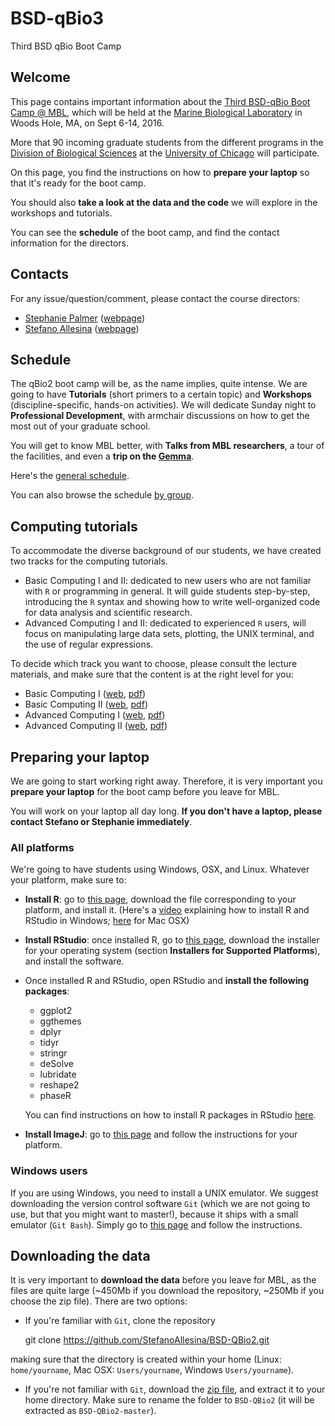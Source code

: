 # BSD-qBio3

Third BSD qBio Boot Camp

## Welcome

This page contains important information about the [Third BSD-qBio Boot Camp @ MBL](https://biosciences.uchicago.edu/content/mbl-bootcamp-2017), which will be held at the [Marine Biological Laboratory](http://www.mbl.edu/) in Woods Hole, MA, on Sept 6-14, 2016.

More that 90 incoming graduate students from the different programs in the [Division of Biological Sciences](http://www.bsd.uchicago.edu/) at the [University of Chicago](http://www.uchicago.edu) will participate.

On this page, you find the instructions on how to **prepare your laptop** so that it's ready for the boot camp.

You should also **take a look at the data and the code** we will explore in the workshops and tutorials.

You can see the **schedule** of the boot camp, and find the contact information for the directors.

## [<span aria-hidden="true" class="octicon octicon-link"></span>](#contacts)Contacts

For any issue/question/comment, please contact the course directors:

*   [Stephanie Palmer](mailto:sepalmer@uchicago.edu?Subject=Help%20BSD%20QBio) ([webpage](http://http//palmerlab.uchicago.edu))
*   [Stefano Allesina](mailto:sallesina@uchicago.edu?Subject=Help%20BSD%20QBio) ([webpage](http://allesinalab.uchicago.edu/))

## [<span aria-hidden="true" class="octicon octicon-link"></span>](#schedule)Schedule

The qBio2 boot camp will be, as the name implies, quite intense. We are going to have **Tutorials** (short primers to a certain topic) and **Workshops** (discipline-specific, hands-on activities). We will dedicate Sunday night to **Professional Development**, with armchair discussions on how to get the most out of your graduate school.

You will get to know MBL better, with **Talks from MBL researchers**, a tour of the facilities, and even a **trip on the [Gemma](http://www.sciencemetropolis.com/wp-content/uploads/2008/06/img_0782.jpg)**.

Here's the [general schedule](https://github.com/StefanoAllesina/BSD-QBio2/raw/master/schedule/GeneralSchedule.pdf).

You can also browse the schedule [by group](https://github.com/StefanoAllesina/BSD-QBio2/tree/master/schedule).

## [<span aria-hidden="true" class="octicon octicon-link"></span>](#computing-tutorials)Computing tutorials

To accommodate the diverse background of our students, we have created two tracks for the computing tutorials.

*   Basic Computing I and II: dedicated to new users who are not familiar with `R` or programming in general. It will guide students step-by-step, introducing the `R` syntax and showing how to write well-organized code for data analysis and scientific research.
*   Advanced Computing I and II: dedicated to experienced `R` users, will focus on manipulating large data sets, plotting, the UNIX terminal, and the use of regular expressions.

To decide which track you want to choose, please consult the lecture materials, and make sure that the content is at the right level for you:

*   Basic Computing I ([web](https://github.com/StefanoAllesina/BSD-QBio2/blob/master/tutorials/basic_computing_1/code/basic_computing_1.Rmd), [pdf](https://github.com/StefanoAllesina/BSD-QBio2/raw/master/tutorials/basic_computing_1/code/basic_computing_1.pdf))
*   Basic Computing II ([web](https://github.com/StefanoAllesina/BSD-QBio2/blob/master/tutorials/basic_computing_2/code/basic_computing_2.Rmd), [pdf](https://github.com/StefanoAllesina/BSD-QBio2/raw/master/tutorials/basic_computing_2/code/basic_computing_2.pdf))
*   Advanced Computing I ([web](https://github.com/StefanoAllesina/BSD-QBio2/blob/master/tutorials/advanced_computing_1/code/advanced_computing_1.Rmd), [pdf](https://github.com/StefanoAllesina/BSD-QBio2/raw/master/tutorials/advanced_computing_1/code/advanced_computing_1.pdf))
*   Advanced Computing II ([web](https://github.com/StefanoAllesina/BSD-QBio2/blob/master/tutorials/advanced_computing_2/code/advanced_computing_2.Rmd), [pdf](https://github.com/StefanoAllesina/BSD-QBio2/raw/master/tutorials/advanced_computing_2/code/advanced_computing_2.pdf))

## [<span aria-hidden="true" class="octicon octicon-link"></span>](#preparing-your-laptop)Preparing your laptop

We are going to start working right away. Therefore, it is very important you **prepare your laptop** for the boot camp before you leave for MBL.

You will work on your laptop all day long. **If you don't have a laptop, please contact Stefano or Stephanie immediately**.

### [<span aria-hidden="true" class="octicon octicon-link"></span>](#all-platforms)All platforms

We're going to have students using Windows, OSX, and Linux. Whatever your platform, make sure to:

*   **Install R**: go to [this page](https://cran.rstudio.com/), download the file corresponding to your platform, and install it. (Here's a [video](https://www.youtube.com/watch?v=5ZbjUEg4a1g) explaining how to install R and RStudio in Windows; [here](https://www.youtube.com/watch?v=5rp9bkc68y0) for Mac OSX)

*   **Install RStudio**: once installed R, go to [this page](https://www.rstudio.com/products/rstudio/download2/), download the installer for your operating system (section **Installers for Supported Platforms**), and install the software.

*   Once installed R and RStudio, open RStudio and **install the following packages**:

    *   ggplot2
    *   ggthemes
    *   dplyr
    *   tidyr
    *   stringr
    *   deSolve
    *   lubridate
    *   reshape2
    *   phaseR

    You can find instructions on how to install R packages in RStudio [here](https://www.youtube.com/watch?v=3RWb5U3X-T8).

*   **Install ImageJ**: go to [this page](http://imagej.net/Fiji/Downloads) and follow the instructions for your platform.

### [<span aria-hidden="true" class="octicon octicon-link"></span>](#windows-users)Windows users

If you are using Windows, you need to install a UNIX emulator. We suggest downloading the version control software `Git` (which we are not going to use, but that you might want to master!), because it ships with a small emulator (`Git Bash`). Simply go to [this page](https://git-scm.com/download/win) and follow the instructions.

## [<span aria-hidden="true" class="octicon octicon-link"></span>](#downloading-the-data)Downloading the data

It is very important to **download the data** before you leave for MBL, as the files are quite large (~450Mb if you download the repository, ~250Mb if you choose the zip file). There are two options:

*   If you're familiar with `Git`, clone the repository

    git clone https://github.com/StefanoAllesina/BSD-QBio2.git

making sure that the directory is created within your home (Linux: `home/yourname`, Mac OSX: `Users/yourname`, Windows `Users/yourname`).

*   If you're not familiar with `Git`, download the [zip file](https://github.com/StefanoAllesina/BSD-QBio2/archive/master.zip), and extract it to your home directory. Make sure to rename the folder to `BSD-QBio2` (it will be extracted as `BSD-QBio2-master`).
